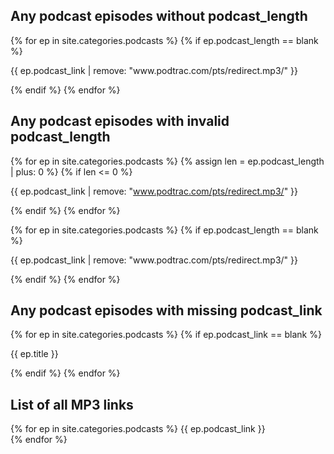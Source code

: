 
## Any podcast episodes without podcast_length
{% for ep in site.categories.podcasts %}
{% if ep.podcast_length == blank %}
<p>{{ ep.podcast_link | remove: "www.podtrac.com/pts/redirect.mp3/" }}</p>
{% endif %}
{% endfor %}

## Any podcast episodes with invalid podcast_length

{% for ep in site.categories.podcasts %}
  {% assign len = ep.podcast_length | plus: 0 %}
  {% if len <= 0 %}
    <p>{{ ep.podcast_link | remove: "www.podtrac.com/pts/redirect.mp3/" }}</p>
  {% endif %}
{% endfor %}


{% for ep in site.categories.podcasts %}
{% if ep.podcast_length == blank %}
<p>{{ ep.podcast_link | remove: "www.podtrac.com/pts/redirect.mp3/" }}</p>
{% endif %}
{% endfor %}

## Any podcast episodes with missing podcast_link
{% for ep in site.categories.podcasts %}
{% if ep.podcast_link == blank %}
<p>{{ ep.title }}</p>
{% endif %}
{% endfor %}

## List of all MP3 links
{% for ep in site.categories.podcasts %}
{{ ep.podcast_link }}<br>
{% endfor %}




